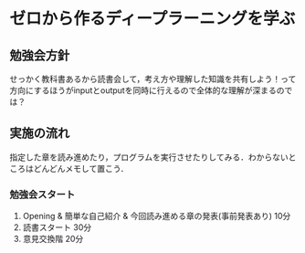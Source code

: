 # ゼロから作るディープラーニングを学ぶ

## 勉強会方針
せっかく教科書あるから読書会して，考え方や理解した知識を共有しよう！って方向にするほうがinputとoutputを同時に行えるので全体的な理解が深まるのでは？

## 実施の流れ
指定した章を読み進めたり，プログラムを実行させたりしてみる．わからないところはどんどんメモして置こう．

### 勉強会スタート
1. Opening & 簡単な自己紹介 & 今回読み進める章の発表(事前発表あり) 10分
2. 読書スタート 30分
3. 意見交換階 20分
